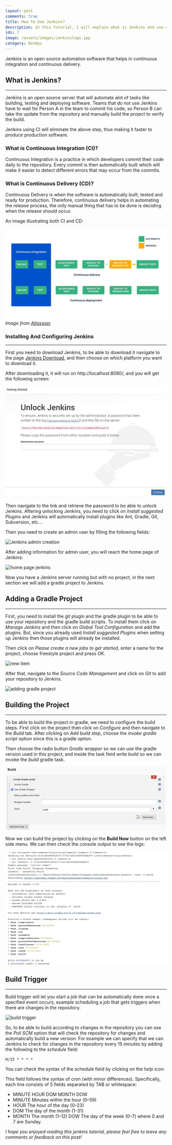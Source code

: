 ```yaml
---
layout: post
comments: true
title: How To Use Jenkins?
description: In this tutorial, I will explain what is Jenkins and use a gradle project in Jenkins as an example.
ids: 7
image: /assets/images/jenkinslogo.jpg
category: DevOps
---
```


<p class="message"> 
Jenkins is an open source automation software that helps in continuous integration and continuous delivery.
</p>

## What is Jenkins?
---

Jenkins is an open source server that will automate alot of tasks like building, testing and deploying software. Teams that do not use Jenkins have to wait for Person A in the team to commit his code, so Person B can take the update from the repository and manually build the project to verify the build. 

Jenkins using CI will eliminate the above step, thus making it faster to produce production software.

### What is Continuous Integration (CI)?

Continuous Integration is a practice in which developers commit their code daily to the repository. Every commit is then automatically built which will make it easier to detect different errors that may occur from the commits.

### What is Continuous Delivery (CD)?

Continuous Delivery is when the software is automatically built, tested and ready for production. Therefore, continuous delivery helps in automating the release process, the only manual thing that has to be done is deciding when the release should occur.

An image illustrating both CI and CD:

<img src="/assets/images/cicd.jpg" data-sizes="auto" data-src="/assets/images/cicd.jpg" alt="graph of CI and CD" class="lazy-loading" data-srcset="/assets/images/cicd.jpg 300w,
    /assets/images/cicd.jpg 600w,
    /assets/images/cicd.jpg 900w">
<cite>Image from [Atlassian](https://www.atlassian.com/continuous-delivery/principles/continuous-integration-vs-delivery-vs-deployment)</cite>

### Installing And Configuring Jenkins
---

First you need to download Jenkins, to be able to download it navigate to the page [Jenkins Download](https://jenkins.io/download/), and then choose on which platform you want to download it.

After downloading it, it will run on http://localhost:8080/, and you will get the following screen:

<img data-sizes="auto" class="lazy-loading" src="/assets/images/jenkinslock.jpg" data-src="/assets/images/jenkinslock.jpg" alt="Jenkins first screen" data-srcset="/assets/images/jenkinslock.jpg 300w,
    /assets/images/jenkinslock.jpg 600w,
    /assets/images/jenkinslock.jpg 900w">

Then navigate to the link and retrieve the password to be able to unlock Jenkins. Aftering unlocking Jenkins, you need to click on *Install suggested Plugins* and Jenkins will automatically install plugins like Ant, Gradle, Git, Subversion, etc...

Then you need to create an admin user by filling the following fields:

<img data-sizes="auto" class="lazy-loading" data-src="/assets/images/adminjenkins.jpg" src="/assets/images/adminjenkins.jpg" alt="Jenkins admin creation" data-srcset="/assets/images/adminjenkins.jpg 300w,
    /assets/images/adminjenkins.jpg 600w,
    /assets/images/adminjenkins.jpg 900w">

After adding information for admin user, you will reach the home page of Jenkins:

<img data-sizes="auto" class="lazy-loading" data-src="/assets/images/jenkinshomepage.jpg" src="/assets/images/jenkinshomepage.jpg" alt="home page jenkins" data-srcset="/assets/images/jenkinshomepage.jpg 300w,
    /assets/images/jenkinshomepage.jpg 600w,
    /assets/images/jenkinshomepage.jpg 900w">

Now you have a Jenkins server running but with no project, in the next section we will add a gradle project to Jenkins.

<script async src="https://pagead2.googlesyndication.com/pagead/js/adsbygoogle.js"></script>
<!-- inside posts -->
<ins class="adsbygoogle"
     style="display:block"
     data-ad-client="ca-pub-8689548599050263"
     data-ad-slot="2590272657"
     data-ad-format="auto"
     data-full-width-responsive="true"></ins>
<script>
     (adsbygoogle = window.adsbygoogle || []).push({});
</script>

## Adding a Gradle Project
----

First, you need to install the git plugin and the gradle plugin to be able to use your repository and the gradle build scripts. To install them click on *Manage Jenkins* and then click on *Global Tool Configuration* and add the plugins. But, since you already used *Install suggested Plugins* when setting up Jenkins then those plugins will already be installed.

Then click on *Please create a new jobs to get started*, enter a name for the project, choose freestyle project and press *OK*.

<img data-sizes="auto" class="lazy-loading"  data-src="/assets/images/jenkinsgradle.jpg" src="/assets/images/jenkinsgradle.jpg" alt="new item" data-srcset="/assets/images/jenkinsgradle.jpg 300w,
    /assets/images/jenkinsgradle.jpg 600w,
    /assets/images/jenkinsgradle.jpg 900w">

After that, navigate to the *Source Code Management* and click on *Git* to add your repository to Jenkins.

<img data-sizes="auto" class="lazy-loading" data-src="/assets/images/gitJenkins.jpg" src="/assets/images/gitJenkins.jpg" alt="adding gradle project" data-srcset="/assets/images/gitJenkins.jpg 300w,
    /assets/images/gitJenkins.jpg 600w,
    /assets/images/gitJenkins.jpg 900w">

## Building the Project
---

To be able to build the project in gradle, we need to configure the build steps. First click on the project then click on *Configure* and then navigate to the *Build* tab. After clicking on *Add build step*, choose the *invoke gradle script* option since this is a gradle option.

Then choose the radio button *Gradle wrapper* so we can use the gradle version used in this project, and inside the task field write *build* so we can invoke the *build* gradle task.

<img data-sizes="auto" class="lazy-loading" src="/assets/images/gradlebuild.jpg" data-src="/assets/images/gradlebuild.jpg" alt="gradle build steps" data-srcset="/assets/images/gradlebuild.jpg 300w,
    /assets/images/gradlebuild.jpg 600w,
    /assets/images/gradlebuild.jpg 900w">

Now we can build the project by clicking on the **Build Now** button on the left side menu. We can then check the console output to see the logs:

<img data-sizes="auto" class="lazy-loading" src="/assets/images/consoleoutput.jpg" data-src="/assets/images/consoleoutput.jpg" alt="console output" data-srcset="/assets/images/consoleoutput.jpg 300w,
    /assets/images/consoleoutput.jpg 600w,
    /assets/images/consoleoutput.jpg 900w">

## Build Trigger
---

Build trigger will let you start a job that can be automatically done once a specified event occurs, example scheduling a job that gets triggers when there are changes in the repository.

<img data-sizes="auto" class="lazy-loading" data-src="/assets/images/buildtrigger.jpg" src="/assets/images/buildtrigger.jpg" alt="build trigger" data-srcset="/assets/images/buildtrigger.jpg 300w,
    /assets/images/buildtrigger.jpg 600w,
    /assets/images/buildtrigger.jpg 900w">

So, to be able to build according to changes in the repository you can use the *Poll SCM* option that will check the repository for changes and automatically build a new version. For example we can specify that we can Jenkins to check for changes in the repository every 15 minutes by adding the following to the *schedule* field:

```
H/15 * * * *
```

You can check the syntax of the schedule field by clicking on the *help* icon:

This field follows the syntax of cron (with minor differences). Specifically, each line consists of 5 fields separated by TAB or whitespace:
- MINUTE HOUR DOM MONTH DOW
- MINUTE	Minutes within the hour (0–59)
- HOUR	    The hour of the day (0–23)
- DOM	    The day of the month (1–31)
- MONTH	    The month (1–12)
DOW	The day of the week (0–7) where 0 and 7 are Sunday.

*I hope you enjoyed reading this jenkins tutorial, please feel free to leave any comments or feedback on this post!*